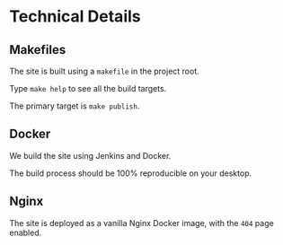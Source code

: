 # Technical Details

## Makefiles

The site is built using a `makefile` in the project root.

Type `make help` to see all the build targets.

The primary target is `make publish`.

## Docker

We build the site using Jenkins and Docker.

The build process should be 100% reproducible on your desktop.

## Nginx

The site is deployed as a vanilla Nginx Docker image, with the `404` page enabled.  
